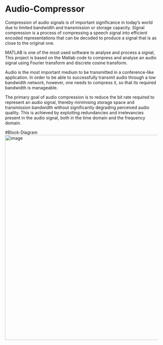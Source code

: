 # Audio-Compressor

Compression of audio signals is of important significance in today’s world due to
limited bandwidth and transmission or storage capacity. Signal compression is a process
of compressing a speech signal into efficient encoded representations that can be
decoded to produce a signal that is as close to the original one.

MATLAB is one of the most used software to analyse and process a signal, This
project is based on the Matlab code to compress and analyse an audio signal using
Fourier transform and discrete cosine transform.

Audio is the most important medium to be transmitted in a conference-like
application. In order to be able to successfully transmit audio through a low
bandwidth network, however, one needs to compress it, so that its required bandwidth
is manageable.

The primary goal of audio compression is to reduce the bit rate required to
represent an audio signal, thereby minimising storage space and transmission
bandwidth without significantly degrading perceived audio quality. This is achieved by
exploiting redundancies and irrelevancies present in the audio signal, both in the time
domain and the frequency domain.

#Block-Diagram
<img width="675" alt="image" src="https://github.com/Sk-rocks/Audio-Compressor/assets/108253090/4dcfc18a-2c79-4c37-bd97-94d6ea6784fa">

